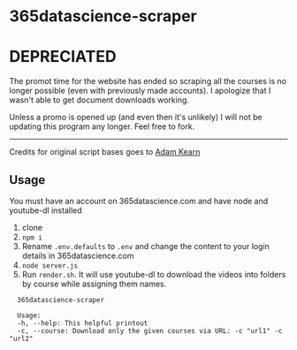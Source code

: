 # 365datascience-scraper

# DEPRECIATED
The promot time for the website has ended so scraping all the courses is no longer possible (even with previously made accounts). I apologize that I wasn't able to get document downloads working. 

Unless a promo is opened up (and even then it's unlikely) I will not be updating this program any longer. Feel free to fork.

---

Credits for original script bases goes to [Adam Kearn](https://www.reddit.com/user/Adam_Kearn)

## Usage
You must have an account on 365datascience.com and have node and youtube-dl installed

1. clone
2. `npm i`
3. Rename `.env.defaults` to `.env` and change the content to your login details in 365datascience.com
4. `node server.js`
5. Run `render.sh`. It will use youtube-dl to download the videos into folders by course while assigning them names.

```
  365datascience-scraper

  Usage:
  -h, --help: This helpful printout
  -c, --course: Download only the given courses via URL: -c "url1" -c "url2"
```
